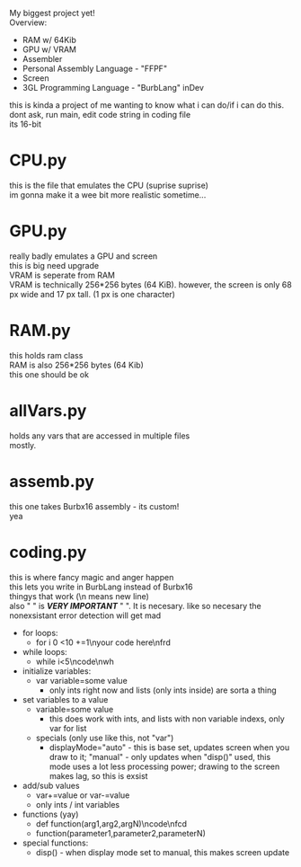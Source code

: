 My biggest project yet!  
Overview:  
- RAM w/ 64Kib
- GPU w/ VRAM
- Assembler
- Personal Assembly Language - "FFPF"
- Screen
- 3GL Programming Language - "BurbLang" inDev    
  
this is kinda a project of me wanting to know what i can do/if i can do this.  
dont ask, run main, edit code string in coding file  
its 16-bit  
# CPU.py  
this is the file that emulates the CPU (suprise suprise)  
im gonna make it a wee bit more realistic sometime...  
# GPU.py  
really badly emulates a GPU and screen  
this is big need upgrade  
VRAM is seperate from RAM  
VRAM is technically 256*256 bytes (64 KiB). however, the screen is only 68 px wide and 17 px tall. (1 px is one character)  
# RAM.py
this holds ram class  
RAM is also 256*256 bytes (64 Kib)  
this one should be ok  
# allVars.py  
holds any vars that are accessed in multiple files  
mostly.  
# assemb.py  
this one takes Burbx16 assembly - its custom!  
yea  
# coding.py  
this is where fancy magic and anger happen  
this lets you write in BurbLang instead of Burbx16  
thingys that work (\n means new line)  
also " " is ***VERY IMPORTANT*** " ". It is necesary. like so necesary the nonexsistant error detection will get mad  
- for loops:
    - for i 0 <10 +=1\nyour code here\nfrd
- while loops:
  - while i<5\ncode\nwh
- initialize variables:
  - var variable=some value
    - only ints right now and lists (only ints inside) are sorta a thing
- set variables to a value
  - variable=some value
    - this does work with ints, and lists with non variable indexs, only var for list
  - specials (only use like this, not "var")
    - displayMode="auto" - this is base set, updates screen when you draw to it; "manual" - only updates when "disp()" used, this mode uses a lot less processing power; drawing to the screen makes lag, so this is exsist
- add/sub values
   - var+=value or var-=value
   - only ints / int variables
- functions (yay)
   - def function(arg1,arg2,argN)\ncode\nfcd
   - function(parameter1,parameter2,parameterN)
 - special functions:
    -  disp() - when display mode set to manual, this makes screen update
